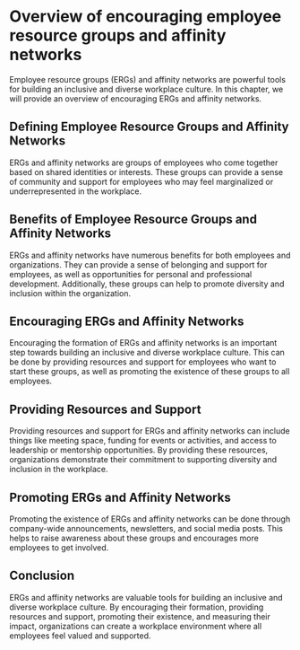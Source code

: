 Overview of encouraging employee resource groups and affinity networks
=============================================================================================================================================

Employee resource groups (ERGs) and affinity networks are powerful tools for building an inclusive and diverse workplace culture. In this chapter, we will provide an overview of encouraging ERGs and affinity networks.

Defining Employee Resource Groups and Affinity Networks
-------------------------------------------------------

ERGs and affinity networks are groups of employees who come together based on shared identities or interests. These groups can provide a sense of community and support for employees who may feel marginalized or underrepresented in the workplace.

Benefits of Employee Resource Groups and Affinity Networks
----------------------------------------------------------

ERGs and affinity networks have numerous benefits for both employees and organizations. They can provide a sense of belonging and support for employees, as well as opportunities for personal and professional development. Additionally, these groups can help to promote diversity and inclusion within the organization.

Encouraging ERGs and Affinity Networks
--------------------------------------

Encouraging the formation of ERGs and affinity networks is an important step towards building an inclusive and diverse workplace culture. This can be done by providing resources and support for employees who want to start these groups, as well as promoting the existence of these groups to all employees.

Providing Resources and Support
-------------------------------

Providing resources and support for ERGs and affinity networks can include things like meeting space, funding for events or activities, and access to leadership or mentorship opportunities. By providing these resources, organizations demonstrate their commitment to supporting diversity and inclusion in the workplace.

Promoting ERGs and Affinity Networks
------------------------------------

Promoting the existence of ERGs and affinity networks can be done through company-wide announcements, newsletters, and social media posts. This helps to raise awareness about these groups and encourages more employees to get involved.

Conclusion
----------

ERGs and affinity networks are valuable tools for building an inclusive and diverse workplace culture. By encouraging their formation, providing resources and support, promoting their existence, and measuring their impact, organizations can create a workplace environment where all employees feel valued and supported.
